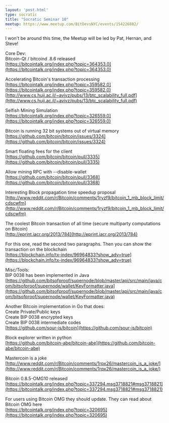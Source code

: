 ```yaml
---
layout: 'post.html'
type: socratic
title: "Socratic Seminar 10"
meetup: https://www.meetup.com/BitDevsNYC/events/154226882/
---
```

I won't be around this time, the Meetup will be led by Pat, Hernan, and Steve!

Core Dev: <br>
Bitcoin-Qt / bitcoind .8.6 released <br>
[https://bitcointalk.org/index.php?topic=364353.0](https://bitcointalk.org/index.php?topic=364353.0) <br>

Accelerating Bitcoin's transaction processing <br>
[https://bitcointalk.org/index.php?topic=359582.0](https://bitcointalk.org/index.php?topic=359582.0) <br>
[http://www.cs.huji.ac.il/~avivz/pubs/13/btc_scalability_full.pdf](http://www.cs.huji.ac.il/~avivz/pubs/13/btc_scalability_full.pdf) <br>

Selfish Mining Simulation <br>
[https://bitcointalk.org/index.php?topic=326559.0](https://bitcointalk.org/index.php?topic=326559.0) <br>

Bitcoin is running 32 bit systems out of virtual memory <br>
[https://github.com/bitcoin/bitcoin/issues/3324](https://github.com/bitcoin/bitcoin/issues/3324) <br>

Smart floating fees for the client <br>
[https://github.com/bitcoin/bitcoin/pull/3335](https://github.com/bitcoin/bitcoin/pull/3335) <br>

Allow mining RPC with --disable-wallet <br>
[https://github.com/bitcoin/bitcoin/pull/3368](https://github.com/bitcoin/bitcoin/pull/3368) <br>

Interesting Block propagation time speedup proposal <br>
[http://www.reddit.com/r/Bitcoin/comments/1ryzf9/bitcoin_1_mb_block_limit/cdscwfm](http://www.reddit.com/r/Bitcoin/comments/1ryzf9/bitcoin_1_mb_block_limit/cdscwfm) <br>

The coolest Bitcoin transaction of all time (secure multiparty
computations on Bitcoin) <br>
[http://eprint.iacr.org/2013/784](http://eprint.iacr.org/2013/784) <br>

For this one, read the second two paragraphs. Then you can show the
transaction on the blockchain <br>
[https://blockchain.info/tx-index/96964833?show_adv=true](https://blockchain.info/tx-index/96964833?show_adv=true) <br>

Misc/Tools: <br>
BIP 0038 has been implemented in Java <br>
[https://github.com/bitsofproof/supernode/blob/master/api/src/main/java/com/bitsofproof/supernode/wallet/KeyFormatter.java](https://github.com/bitsofproof/supernode/blob/master/api/src/main/java/com/bitsofproof/supernode/wallet/KeyFormatter.java)<br>

Another Bitcoin implementation in Go that does: <br>
Create Private/Public keys <br>
Create BIP 0038 encrypted keys <br>
Create BIP 0038 intermediate codes <br>
[https://github.com/sour-is/bitcoin](https://github.com/sour-is/bitcoin) <br>

Block explorer written in python <br>
[https://github.com/bitcoin-abe/bitcoin-abe](https://github.com/bitcoin-abe/bitcoin-abe) <br>

Mastercoin is a joke <br>
[http://www.reddit.com/r/Bitcoin/comments/1rpx26/mastercoin_is_a_joke/](http://www.reddit.com/r/Bitcoin/comments/1rpx26/mastercoin_is_a_joke/) <br>

Bitcoin 0.8.5-OMG10 released <br>
[https://bitcointalk.org/index.php?topic=337294.msg3718821#msg3718821](https://bitcointalk.org/index.php?topic=337294.msg3718821#msg3718821) <br>

For users using Bitcoin OMG they should update. They can read about Bitcoin OMG here <br>
[https://bitcointalk.org/index.php?topic=320695](https://bitcointalk.org/index.php?topic=320695) 

